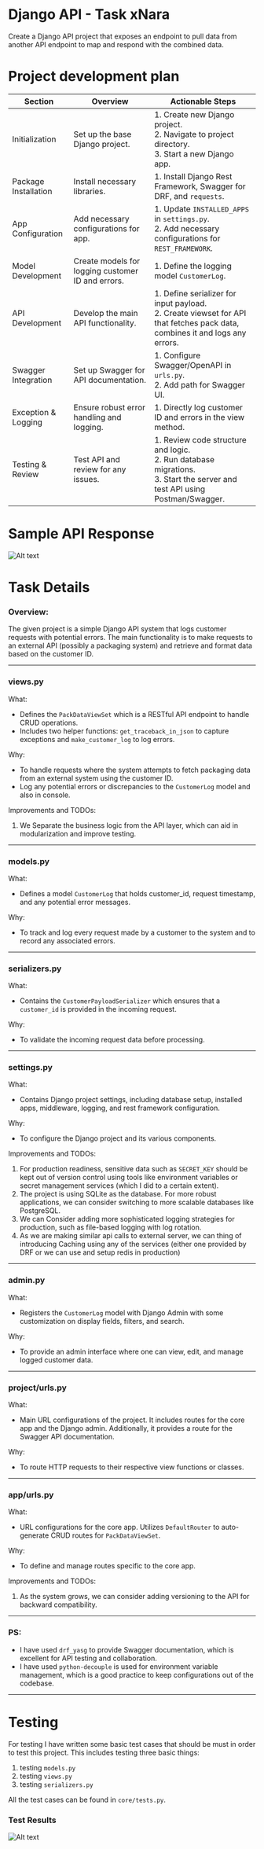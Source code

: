 # Django API - Task xNara
Create a Django API project that exposes an endpoint to pull data from another API endpoint to
map and respond with the combined data.

# Project development plan

| Section | Overview | Actionable Steps |
| --- | --- | --- |
| Initialization | Set up the base Django project. | 1\. Create new Django project.<br> 2. Navigate to project directory.<br> 3. Start a new Django app. |
| Package Installation | Install necessary libraries. | 1\. Install Django Rest Framework, Swagger for DRF, and `requests`. |
| App Configuration | Add necessary configurations for app. | 1\. Update `INSTALLED_APPS` in `settings.py`.<br> 2. Add necessary configurations for `REST_FRAMEWORK`. |
| Model Development | Create models for logging customer ID and errors. | 1\. Define the logging model `CustomerLog`. |
| API Development | Develop the main API functionality. | 1\. Define serializer for input payload.<br> 2. Create viewset for API that fetches pack data, combines it and logs any errors. |
| Swagger Integration | Set up Swagger for API documentation. | 1\. Configure Swagger/OpenAPI in `urls.py`.<br> 2. Add path for Swagger UI. |
| Exception & Logging | Ensure robust error handling and logging. | 1\. Directly log customer ID and errors in the view method. |
| Testing & Review | Test API and review for any issues. | 1\. Review code structure and logic.<br> 2. Run database migrations.<br> 3. Start the server and test API using Postman/Swagger. |


# Sample API Response

![Alt text](image.png)


# Task Details

### Overview:

The given project is a simple Django API system that logs customer requests with potential errors. The main functionality is to make requests to an external API (possibly a packaging system) and retrieve and format data based on the customer ID.

* * * * *

### views.py

What:

-   Defines the `PackDataViewSet` which is a RESTful API endpoint to handle CRUD operations.
-   Includes two helper functions: `get_traceback_in_json` to capture exceptions and `make_customer_log` to log errors.

Why:

-   To handle requests where the system attempts to fetch packaging data from an external system using the customer ID.
-   Log any potential errors or discrepancies to the `CustomerLog` model and also in console.

Improvements and TODOs:

1. We Separate the business logic from the API layer, which can aid in modularization and improve testing.


* * * * *

### models.py

What:

-   Defines a model `CustomerLog` that holds customer_id, request timestamp, and any potential error messages.

Why:

-   To track and log every request made by a customer to the system and to record any associated errors.

* * * * *

### serializers.py

What:

-   Contains the `CustomerPayloadSerializer` which ensures that a `customer_id` is provided in the incoming request.

Why:

-   To validate the incoming request data before processing.

* * * * *

### settings.py

What:

-   Contains Django project settings, including database setup, installed apps, middleware, logging, and rest framework configuration.

Why:

-   To configure the Django project and its various components.

Improvements and TODOs:

1.  For production readiness, sensitive data such as `SECRET_KEY` should be kept out of version control using tools like environment variables or secret management services (which I did to a certain extent).
2.  The project is using SQLite as the database. For more robust applications, we can consider switching to more scalable databases like PostgreSQL.
3. We can Consider adding more sophisticated logging strategies for production, such as file-based logging with log rotation.
4. As we are making similar api calls to external server, we can thing of introducing Caching using any of the services (either one provided by DRF or we can use and setup redis in production)

* * * * *

### admin.py

What:

-   Registers the `CustomerLog` model with Django Admin with some customization on display fields, filters, and search.

Why:

-   To provide an admin interface where one can view, edit, and manage logged customer data.

* * * * *

### project/urls.py

What:

-   Main URL configurations of the project. It includes routes for the core app and the Django admin. Additionally, it provides a route for the Swagger API documentation.

Why:

-   To route HTTP requests to their respective view functions or classes.

* * * * *

### app/urls.py

What:

-   URL configurations for the core app. Utilizes `DefaultRouter` to auto-generate CRUD routes for `PackDataViewSet`.

Why:

-   To define and manage routes specific to the core app.

Improvements and TODOs:

1.  As the system grows, we can consider adding versioning to the API for backward compatibility.

* * * * *

### PS:

-   I have used `drf_yasg` to provide Swagger documentation, which is excellent for API testing and collaboration.
-   I have used `python-decouple` is used for environment variable management, which is a good practice to keep configurations out of the codebase.

* * * * *


# Testing

For testing I have written some basic test cases that should be must in order to test this project. This includes testing three basic things:
1. testing `models.py`
2. testing `views.py`
3. testing `serializers.py`

All the test cases can be found in `core/tests.py`.

### Test Results
![Alt text](image-1.png)